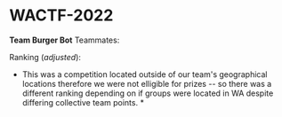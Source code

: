 WACTF-2022
==========
**Team Burger Bot**
Teammates: 

Ranking (*adjusted*): 


* This was a competition located outside of our team's geographical locations therefore we were not elligible for prizes -- so there was a different ranking depending on if groups were located in WA despite differing collective team points. * 
